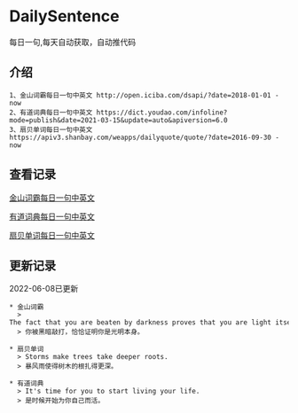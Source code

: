 # DailySentence

每日一句,每天自动获取，自动推代码

## 介绍

```
1、金山词霸每日一句中英文 http://open.iciba.com/dsapi/?date=2018-01-01 - now
2、有道词典每日一句中英文 https://dict.youdao.com/infoline?mode=publish&date=2021-03-15&update=auto&apiversion=6.0
3、扇贝单词每日一句中英文 https://apiv3.shanbay.com/weapps/dailyquote/quote/?date=2016-09-30 - now
```

## 查看记录

[金山词霸每日一句中英文](./data/iciba/)

[有道词典每日一句中英文](./data/youdao/)

[扇贝单词每日一句中英文](./data/shanbay/)

## 更新记录
2022-06-08已更新 
```
* 金山词霸
  > The fact that you are beaten by darkness proves that you are light itself.
  > 你被黑暗敲打，恰恰证明你是光明本身。

* 扇贝单词
  > Storms make trees take deeper roots.
  > 暴风雨使得树木的根扎得更深。

* 有道词典
  > It's time for you to start living your life.
  > 是时候开始为你自己而活。

```
